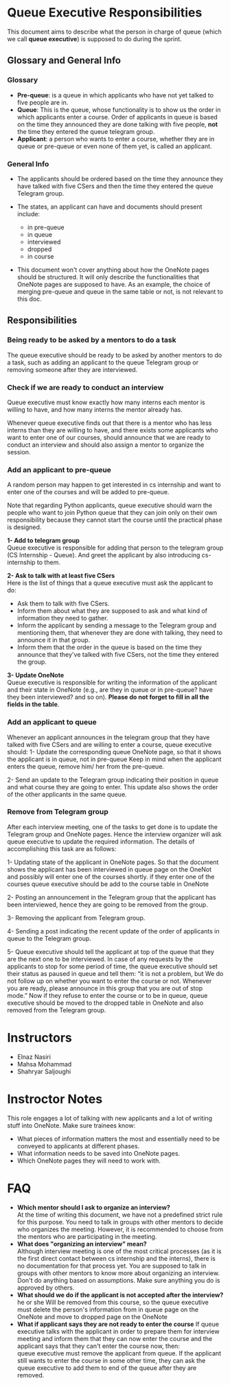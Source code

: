 # Queue Executive Responsibilities

This document aims to describe what the person in charge of queue (which we call **queue executive**)  is supposed to do during the sprint.

## Glossary and General Info

### Glossary

  - **Pre-queue**: is a queue in which applicants who have not yet talked to five people are in.  
  - **Queue**: This is the queue, whose functionality is to show us the order in which applicants enter a course. Order of applicants in queue is based on the time they announced they are done talking with five people, **not** the time they entered the queue telegram group.
  - **Applicant**: a person who wants to enter a course, whether they are in queue or pre-queue or even none of them yet, is called an applicant.

### General Info

- The applicants should be ordered based on the time they announce they have talked with five CSers and then the time they entered the queue Telegram group.

- The states, an applicant can have and documents should present include:
  - in pre-queue
  - in queue
  - interviewed
  -	dropped
  - in course

- This document won't cover anything about how the OneNote pages should be structured. It will only describe the functionalities that OneNote pages are supposed to have. As an example, the choice of merging pre-queue and queue in the same table or not, is not relevant to this doc.

## Responsibilities

### Being ready to be asked by a mentors to do a task

The queue executive should be ready to be asked by another mentors to do a task, such as adding an applicant to the queue Telegram group or removing someone after they are interviewed.

### Check if we are ready to conduct an interview

Queue executive must know exactly how many interns each mentor is willing to have, and how many interns the mentor already has.

Whenever queue executive finds out that there is a mentor who has less interns than they are willing to have, and there exists some applicants who want to enter one of our courses, should announce that we are ready to conduct an interview and should also assign a mentor to organize the session.


### Add an applicant to pre-queue

A random person may happen to get interested in cs internship and want to enter one of the courses and will be added to pre-queue.

Note that regarding Python applicants, queue executive should warn the people who want to join Python queue that they can join only on their own responsibility because they cannot start the course until the practical phase is designed.  

**1- Add to telegram group**  
Queue executive is responsible for adding that person to the telegram group (CS Internship - Queue). And greet the applicant by also introducing cs-internship to them.

**2- Ask to talk with at least five CSers**  
Here is the list of things that a queue executive must ask the applicant to do:
- Ask them to talk with five CSers.
- Inform them about what they are supposed to ask and what kind of information they need to gather.
- Inform the applicant by sending a message to the Telegram group and mentioning them, that whenever they are done with talking, they need to announce it in that group.
- Inform them that the order in the queue is based on the time they announce that they've talked with five CSers, not the time they entered the group.

**3- Update OneNote**  
Queue executive is responsible for writing the information of the applicant and their state in OneNote (e.g., are they in queue or in pre-queue? have they been interviewed? and so on). **Please do not forget to fill in all the fields in the table**.

### Add an applicant to queue
Whenever an applicant announces in the telegram group that they have talked with five CSers and are willing to enter a course, queue executive should:
1- Update the corresponding queue OneNote page, so that it shows the applicant is in queue, not in pre-queue Keep in mind when the applicant enters the queue, remove him/ her from the pre-queue.

2- Send an update to the Telegram group indicating their position in queue and what course they are going to enter. This update also shows the order of the other applicants in the same queue.

### Remove from Telegram group
After each interview meeting, one of the tasks to get done is to update the Telegram group and OneNote pages. Hence the interview organizer will ask queue executive to update the required information. The details of accomplishing this task are as follows:

1- Updating state of the applicant in OneNote pages. So that the document shows the applicant has been interviewed in queue page on the OneNot and possibly will enter one of the courses shortly. if they enter one of the courses queue executive should be add to the course table in OneNote

2- Posting an announcement in the Telegram group that the applicant has been interviewed, hence they are going to be removed from the group.

3- Removing the applicant from Telegram group.

4- Sending a post indicating the recent update of the order of applicants in queue to the Telegram group.

5- Queue executive should tell the applicant at top of the queue that they are the next one to be interviewed. In case of any requests by the applicants to stop for some period of time, the queue executive should set their status as paused in queue and tell them: “it is not a problem, but We do not follow up on whether you want to enter the course or not. Whenever you are ready, please announce in this group that you are out of stop mode.” Now if they refuse to enter the course or to be in queue, queue executive should be moved to the dropped table in OneNote and also removed from the Telegram group.




# Instructors
 - Elnaz Nasiri
 - Mahsa Mohammad
 - Shahryar Saljoughi

# Instroctor Notes
This role engages a lot of talking with new applicants and a lot of writing stuff into OneNote. Make sure trainees know: 
 - What pieces of information matters the most and essentially need to be conveyed to applicants at different phases. 
 - What information needs to be saved into OneNote pages.
 - Which OneNote pages they will need to work with.
 
# FAQ

- **Which mentor should I ask to organize an interview?**  
At the time of writing this document, we have not a predefined strict rule for this purpose. You need to talk in groups with other mentors to decide who organizes the meeting. However, it is recommended to choose from the mentors who are participating in the meeting.
- **What does "organizing an interview" mean?**  
Although interview meeting is one of the most critical processes (as it is the first direct contact between cs internship and the interns), there is no documentation for that process yet. You are supposed to talk in groups with other mentors to know more about organizing an interview. Don't do anything based on assumptions. Make sure anything you do is approved by others.
- **What should we do if the applicant is not accepted after the interview?**
he or she Will be removed from this course, so the queue executive must delete the person's information from in queue page on the OneNote and move to dropped page on the OneNote
 - **What if applicant says they are not ready to enter the course**
 If queue executive talks with the applicant in order to prepare them for interview meeting and inform them that they can now enter the course and the applicant says that they can't enter the course now, then:  
 queue executive must remove the applicant from queue. If the applicant still wants to enter the course in some other time, they can ask the queue executive to add them to end of the queue after they are removed.
